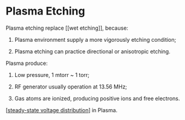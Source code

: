 # Plasma Etching

Plasma etching replace [[wet etching]], because:

1. Plasma environment supply a more vigorously etching condition;

2. Plasma etching can practice directional or anisotropic etching.

Plasma produce:

1. Low pressure, 1 mtorr ~ 1 torr;  

2. RF generator usually operation at 13.56 MHz;

3. Gas atoms are ionized, producing positive ions and free electrons.  

[[steady-state voltage distribution]] in Plasma.





[//begin]: # "Autogenerated link references for markdown compatibility"
[steady-state voltage distribution]: steady-state-voltage-distribution.md "Steady State Voltage Distribution"
[//end]: # "Autogenerated link references"
